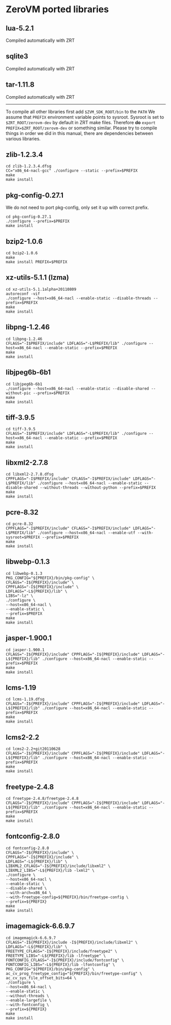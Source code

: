 ZeroVM ported libraries
=====

lua-5.2.1
----
Compiled automatically with ZRT

sqlite3
----
Compiled automatically with ZRT

tar-1.11.8
----
Compiled automatically with ZRT

----------

To compile all other libraries first add `$ZVM_SDK_ROOT/bin` to the `PATH`
We assume that `PREFIX` environment variable points to sysroot.
Sysroot is set to `$ZRT_ROOT/zerovm-dev` by default in ZRT make files.
Therefore <b>do</b> `export PREFIX=$ZRT_ROOT/zerovm-dev` or something similar.
Please try to compile things in order we did in this manual, there are dependencies between various libraries.

zlib-1.2.3.4
----
    cd zlib-1.2.3.4.dfsg
    CC="x86_64-nacl-gcc" ./configure --static --prefix=$PREFIX
    make
    make install
    
pkg-config-0.27.1
---
We do not need to port pkg-config, only set it up with correct prefix.
    
    cd pkg-config-0.27.1
    ./configure --prefix=$PREFIX
    make install
    
bzip2-1.0.6
---
    cd bzip2-1.0.6
    make
    make install PREFIX=$PREFIX
    
xz-utils-5.1.1 (lzma)
---
    cd xz-utils-5.1.1alpha+20110809
    autoreconf -vif
    ./configure --host=x86_64-nacl --enable-static --disable-threads --prefix=$PREFIX
    make
    make install
    
libpng-1.2.46
---
    cd libpng-1.2.46
    CFLAGS="-I$PREFIX/include" LDFLAGS="-L$PREFIX/lib" ./configure --host=x86_64-nacl --enable-static --prefix=$PREFIX
    make
    make install
    
libjpeg6b-6b1
---
    cd libjpeg6b-6b1
    ./configure --host=x86_64-nacl --enable-static --disable-shared --without-pic --prefix=$PREFIX
    make
    make install
    
tiff-3.9.5
---
    cd tiff-3.9.5
    CFLAGS="-I$PREFIX/include" LDFLAGS="-L$PREFIX/lib" ./configure --host=x86_64-nacl --enable-static --prefix=$PREFIX
    make
    make install
    
libxml2-2.7.8
---
    cd libxml2-2.7.8.dfsg
    CPPFLAGS="-I$PREFIX/include" CFLAGS="-I$PREFIX/include" LDFLAGS="-L$PREFIX/lib" ./configure --host=x86_64-nacl --enable-static --disable-shared --without-threads --without-python --prefix=$PREFIX
    make
    make install
    
pcre-8.32
---
    cd pcre-8.32
    CPPFLAGS="-I$PREFIX/include" CFLAGS="-I$PREFIX/include" LDFLAGS="-L$PREFIX/lib" ./configure --host=x86_64-nacl --enable-utf --with-sysroot=$PREFIX --prefix=$PREFIX
    make
    make install
    
libwebp-0.1.3
---
    cd libwebp-0.1.3
    PKG_CONFIG="${PREFIX}/bin/pkg-config" \
    CFLAGS="-I${PREFIX}/include" \
    CPPFLAGS="-I${PREFIX}/include" \
    LDFLAGS="-L${PREFIX}/lib" \
    LIBS="-lz" \
    ./configure \
    --host=x86_64-nacl \
    --enable-static \
    --prefix=$PREFIX
    make
    make install
    
jasper-1.900.1
---
    cd jasper-1.900.1
    CFLAGS="-I${PREFIX}/include" CPPFLAGS="-I${PREFIX}/include" LDFLAGS="-L${PREFIX}/lib" ./configure --host=x86_64-nacl --enable-static --prefix=$PREFIX
    make
    make install
    
lcms-1.19
---
    cd lcms-1.19.dfsg
    CFLAGS="-I${PREFIX}/include" CPPFLAGS="-I${PREFIX}/include" LDFLAGS="-L${PREFIX}/lib" ./configure --host=x86_64-nacl --enable-static --prefix=$PREFIX
    make
    make install
    
lcms2-2.2
---
    cd lcms2-2.2+git20110628
    CFLAGS="-I${PREFIX}/include" CPPFLAGS="-I${PREFIX}/include" LDFLAGS="-L${PREFIX}/lib" ./configure --host=x86_64-nacl --enable-static --prefix=$PREFIX
    make
    make install

freetype-2.4.8
---
    cd freetype-2.4.8/freetype-2.4.8
    CFLAGS="-I${PREFIX}/include" CPPFLAGS="-I${PREFIX}/include" LDFLAGS="-L${PREFIX}/lib" ./configure --host=x86_64-nacl --enable-static --prefix=$PREFIX
    make
    make install
    
fontconfig-2.8.0
---
    cd fontconfig-2.8.0
    CFLAGS="-I${PREFIX}/include" \
    CPPFLAGS="-I${PREFIX}/include" \
    LDFLAGS="-L${PREFIX}/lib" \
    LIBXML2_CFLAGS="-I${PREFIX}/include/libxml2" \
    LIBXML2_LIBS="-L${PREFIX}/lib -lxml2" \
    ./configure \
    --host=x86_64-nacl \
    --enable-static \
    --disable-shared \
    --with-arch=x86_64 \
    --with-freetype-config=${PREFIX}/bin/freetype-config \
    --prefix=${PREFIX}
    make
    make install
    
imagemagick-6.6.9.7
---
    cd imagemagick-6.6.9.7
    CFLAGS="-I${PREFIX}/include -I${PREFIX}/include/libxml2" \
    LDFLAGS="-L${PREFIX}/lib" \
    FREETYPE_CFLAGS="-I${PREFIX}/include/freetype2" \
    FREETYPE_LIBS="-L${PREFIX}/lib -lfreetype" \
    FONTCONFIG_CFLAGS="-I${PREFIX}/include/fontconfig" \
    FONTCONFIG_LIBS="-L${PREFIX}/lib -lfontconfig" \
    PKG_CONFIG="${PREFIX}/bin/pkg-config" \
    ac_cv_prog_freetype_config="${PREFIX}/bin/freetype-config" \
    ac_cv_sys_file_offset_bits=64 \
    ./configure \
    --host=x86_64-nacl \
    --enable-static \
    --without-threads \
    --enable-largefile \
    --with-fontconfig \
    --prefix=${PREFIX}
    make
    make install

